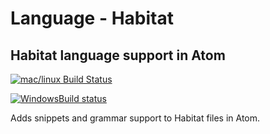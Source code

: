 # Language - Habitat
## Habitat language support in Atom
[![mac/linux Build Status](https://travis-ci.org/atom/language-atom.svg?branch=master)](https://travis-ci.org/habitat-sh/language-habitat)

[![WindowsBuild status](https://ci.appveyor.com/api/projects/status/v5g1bm9vbmqvhyjh?svg=true)](https://ci.appveyor.com/project/habitat/language-habitat)


Adds snippets and grammar support to Habitat files in Atom.
